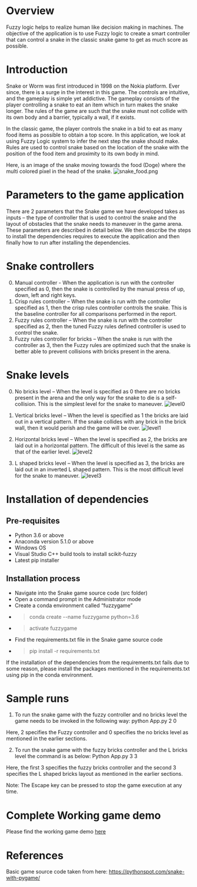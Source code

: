 # Overview

Fuzzy logic helps to realize human like decision making in machines. The objective of the application is to use Fuzzy logic to create a smart controller that can control a snake in the classic snake game to get as much score as possible.  

# Introduction
Snake or Worm was first introduced in 1998 on the Nokia platform. Ever since, there is a surge in the interest in this game. The controls are intuitive, and the gameplay is simple yet addictive. The gameplay consists of the player controlling a snake to eat an item which in turn makes the snake longer. The rules of the game are such that the snake must not collide with its own body and a barrier, typically a wall, if it exists.

In the classic game, the player controls the snake in a bid to eat as many food items as possible to obtain a top score. In this application, we look at using Fuzzy Logic system to infer the next step the snake should make. Rules are used to control snake based on the location of the snake with the position of the food item and proximity to its own body in mind. 

Here, is an image of the snake moving towards the food (Doge) where the multi colored pixel in the head of the snake.
![snake_food.png](/imgs/snake_food.png)

# Parameters to the game application

There are 2 parameters that the Snake game we have developed takes as inputs – the type of controller that is used to control the snake and the layout of obstacles that the snake needs to maneuver in the game arena. These parameters are described in detail below. We then describe the steps to install the dependencies requires to execute the application and then finally how to run after installing the dependencies.

# Snake controllers

0. Manual controller - When the application is run with the controller specified as 0, then the snake is controlled by the manual press of up, down, left and right keys.
1.	Crisp rules controller – When the snake is run with the controller specified as 1, then the crisp rules controller controls the snake. This is the baseline controller for all comparisons performed in the report.
2.	Fuzzy rules controller – When the snake is run with the controller specified as 2, then the tuned Fuzzy rules defined controller is used to control the snake.
3.	Fuzzy rules controller for bricks – When the snake is run with the controller as 3, then the Fuzzy rules are optimized such that the snake is better able to prevent collisions with bricks present in the arena.

# Snake levels

0.	No bricks level – When the level is specified as 0 there are no bricks present in the arena and the only way for the snake to die is a self-collision. This is the simplest level for the snake to maneuver.
![level0](/imgs/level0.png)
 
1.	Vertical bricks level – When the level is specified as 1 the bricks are laid out in a vertical pattern. If the snake collides with any brick in the brick wall, then it would perish and the game will be over.
![level1](/imgs/level1.png)
 

2.	Horizontal bricks level – When the level is specified as 2, the bricks are laid out in a horizontal pattern. The difficult of this level is the same as that of the earlier level.
![level2](/imgs/level2.png)
 
3.	L shaped bricks level – When the level is specified as 3, the bricks are laid out in an inverted L shaped pattern. This is the most difficult level for the snake to maneuver.
![level3](/imgs/level3.png)
 
# Installation of dependencies

## Pre-requisites
* Python 3.6 or above
* Anaconda version 5.1.0 or above 
* Windows OS
* Visual Studio C++ build tools to install scikit-fuzzy
* Latest pip installer

## Installation process
* Navigate into the Snake game source code (src folder)
* Open a command prompt in the Administrator mode
* Create a conda environment called “fuzzygame”
* > conda create --name fuzzygame python=3.6
* > activate fuzzygame
* Find the requirements.txt file in the Snake game source code 
* > pip install -r requirements.txt 

If the installation of the dependencies from the requirements.txt fails due to some reason, please install the packages mentioned in the requirements.txt using pip in the conda environment.

# Sample runs

1.	To run the snake game with the fuzzy controller and no bricks level the game needs to be invoked in the following way:
python App.py 2 0

Here, 2 specifies the Fuzzy controller and 0 specifies the no bricks level as mentioned in the earlier sections.

2.	To run the snake game with the fuzzy bricks controller and the L bricks level the command is as below:
Python App.py 3 3

Here, the first 3 specifies the fuzzy bricks controller and the second 3 specifies the L shaped bricks layout as mentioned in the earlier sections.

Note: The Escape key can be pressed to stop the game execution at any time.

# Complete Working game demo

Please find the working game demo [here](https://drive.google.com/file/d/1SchB4zRxcKR1DHUz2TBK58dObao6Er09/view?usp=sharing)

# References

Basic game source code taken from here: https://pythonspot.com/snake-with-pygame/